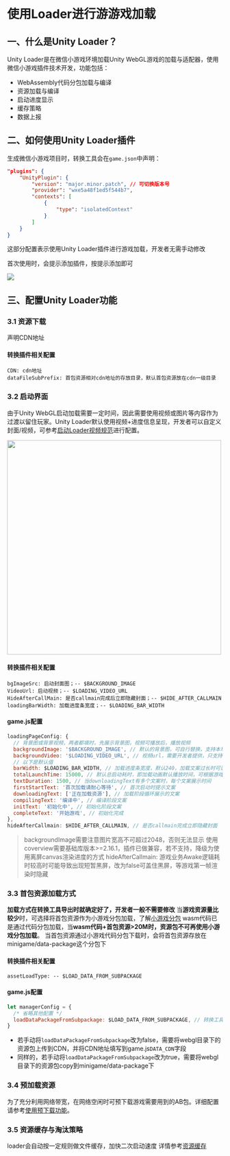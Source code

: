 # 使用Loader进行游游戏加载

## 一、什么是Unity Loader？
Unity Loader是在微信小游戏环境加载Unity WebGL游戏的加载与适配器，使用微信小游戏插件技术开发，功能包括：
- WebAssembly代码分包加载与编译
- 资源加载与编译
- 启动进度显示
- 缓存策略
- 数据上报

## 二、如何使用Unity Loader插件
生成微信小游戏项目时，转换工具会在`game.json`中声明：
```json
"plugins": {
    "UnityPlugin": {
        "version": "major.minor.patch", // 可切换版本号
        "provider": "wxe5a48f1ed5f544b7",
        "contexts": [
            {
                "type": "isolatedContext"
            }
        ]
    }
}
```
这部分配置表示使用Unity Loader插件进行游戏加载，开发者无需手动修改

首次使用时，会提示添加插件，按提示添加即可

<image src="../image/addPlugin.png">

## 三、配置Unity Loader功能
### 3.1 资源下载
声明CDN地址
#### 转换插件相关配置

```
CDN: cdn地址
dataFileSubPrefix: 首包资源相对cdn地址的存放目录，默认首包资源放在cdn一级目录
```
### 3.2 启动界面
由于Unity WebGL启动加载需要一定时间，因此需要使用视频或图片等内容作为过渡以留住玩家。Unity Loader默认使用视频+进度信息呈现，开发者可以自定义封面/视频，可参考[启动Loader视频规范](video.md)进行配置。
  
<image src="../image/coverview_loading.png" height="500">

#### 转换插件相关配置
```
bgImageSrc: 启动封面图；-- $BACKGROUND_IMAGE
VideoUrl: 启动视频；-- $LOADING_VIDEO_URL
HideAfterCallMain: 是否callmain完成后立即隐藏封面；-- $HIDE_AFTER_CALLMAIN
loadingBarWidth: 加载进度条宽度；-- $LOADING_BAR_WIDTH
```

#### game.js配置
```js
loadingPageConfig: {
  // 背景图或背景视频，两者都填时，先展示背景图，视频可播放后，播放视频
  backgroundImage: '$BACKGROUND_IMAGE', // 默认的背景图，可自行替换，支持本地图片和网络图片
  backgroundVideo: '$LOADING_VIDEO_URL', // 视频url，需要开发者提供，只支持网络url
  // 以下是默认值
  barWidth: $LOADING_BAR_WIDTH, // 加载进度条宽度，默认240，加载文案过长时可设置
  totalLaunchTime: 15000, // 默认总启动耗时，即加载动画默认播放时间，可根据游戏实际情况进行调整
  textDuration: 1500, // 当downloadingText有多个文案时，每个文案展示时间
  firstStartText: '首次加载请耐心等待', // 首次启动时提示文案
  downloadingText: ['正在加载资源'], // 加载阶段循环展示的文案
  compilingText: '编译中', // 编译阶段文案
  initText: '初始化中', // 初始化阶段文案
  completeText: '开始游戏', // 初始化完成
},
hideAfterCallmain: $HIDE_AFTER_CALLMAIN, // 是否callmain完成立即隐藏封面
```
> backgroundImage需要注意图片宽高不可超过2048，否则无法显示
> 使用coverview需要基础库版本>=2.16.1，插件已做兼容，若不支持，降级为使用离屏canvas渲染进度的方式
> hideAfterCallmain: 游戏业务Awake逻辑耗时较高时可能导致出现短暂黑屏，改为false可盖住黑屏，等游戏第一帧渲染时隐藏
### 3.3 首包资源加载方式
**加载方式在转换工具导出时就确定好了，开发者一般不需要修改**
当**游戏资源量比较少**时，可选择将首包资源作为小游戏分包加载，了解[小游戏分包](https://developers.weixin.qq.com/minigame/dev/guide/base-ability/sub-packages.html)
wasm代码已是通过代码分包加载，当**wasm代码+首包资源>20M时，资源包不可再使用小游戏分包加载**。
当首包资源通过小游戏代码分包下载时，会将首包资源存放在minigame/data-package这个分包下

#### 转换插件相关配置
```
assetLoadType: -- $LOAD_DATA_FROM_SUBPACKAGE
```

#### game.js配置
```js
let managerConfig = {
  /* 省略其他配置 */
  loadDataPackageFromSubpackage: $LOAD_DATA_FROM_SUBPACKAGE, // 转换工具自动替换
}
```
- 若手动将`loadDataPackageFromSubpackage`改为false，需要将webgl目录下的资源包上传到CDN，并将CDN地址填写到game.js`DATA_CDN`字段
- 同样的，若手动将`loadDataPackageFromSubpackage`改为true，需要将webgl目录下的资源包copy到minigame/data-package下

### 3.4 预加载资源
为了充分利用网络带宽，在网络空闲时可预下载游戏需要用到的AB包。详细配置请参考[使用预下载功能](UsingPreload.md)。

### 3.5 资源缓存与淘汰策略
loader会自动按一定规则做文件缓存，加快二次启动速度
详情参考[资源缓存](FileCache.md)
